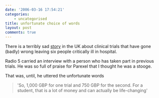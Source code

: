 ```yaml
---
date: '2006-03-16 17:54:21'
categories:
    - uncategorised
title: unfortunate choice of words
layout: post
comments: true
---
```


There is a terribly sad
[story](http://news.bbc.co.uk/2/hi/uk_news/england/london/4811626.stm)
in the UK about clinical trials that have gone (badly) wrong leaving six
people critically ill in hospital.

Radio 5 carried an interview with a person who has taken part in
previous trials. He was so full of praise for Parexel that I thought he
was a stooge.

That was, until, he uttered the unfortunate words
> 'So, 1,000 GBP for one trial and 750 GBP for the second. For a
> student, that is a lot of money and can actually be life-changing'

